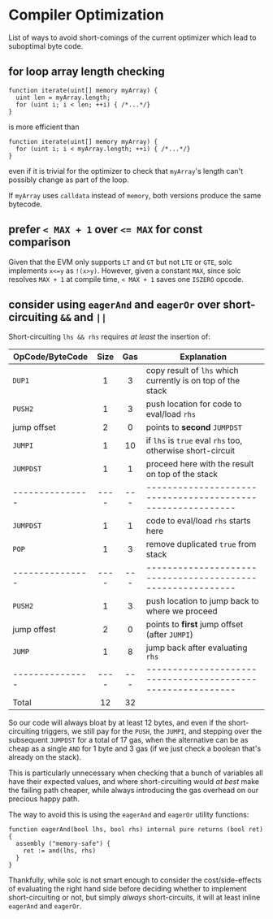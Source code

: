 # Compiler Optimization

List of ways to avoid short-comings of the current optimizer which lead to suboptimal byte code.

## for loop array length checking

```solidity
function iterate(uint[] memory myArray) {
  uint len = myArray.length;
  for (uint i; i < len; ++i) { /*...*/}
}
```
is more efficient than
```solidity
function iterate(uint[] memory myArray) {
  for (uint i; i < myArray.length; ++i) { /*...*/}
}
```
even if it is trivial for the optimizer to check that `myArray`'s length can't possibly change as part of the loop.

If `myArray` uses `calldata` instead of `memory`, both versions produce the same bytecode.

## prefer `< MAX + 1` over `<= MAX` for const comparison

Given that the EVM only supports `LT` and `GT` but not `LTE` or `GTE`, solc implements `x<=y` as `!(x>y)`. However, given a constant `MAX`, since solc resolves `MAX + 1` at compile time, `< MAX + 1` saves one `ISZERO` opcode.

## consider using `eagerAnd` and `eagerOr` over short-circuiting `&&` and `||`

Short-circuiting `lhs && rhs` requires _at least_ the insertion of:

| OpCode/ByteCode | Size | Gas | Explanation                                                 |
| --------------- | :--: | :-: | ----------------------------------------------------------- |
| `DUP1`          |  1   |  3  | copy result of `lhs` which currently is on top of the stack |
| `PUSH2`         |  1   |  3  | push location for code to eval/load `rhs`                   |
| jump offset     |  2   |  0  | points to **second** `JUMPDST`                              |
| `JUMPI`         |  1   | 10  | if `lhs` is `true` eval `rhs` too, otherwise short-circuit  |
| `JUMPDST`       |  1   |  1  | proceed here with the result on top of the stack            |
| --------------- | ---- | --- | ----------------------------------------------------------- |
| `JUMPDST`       |  1   |  1  | code to eval/load `rhs` starts here                         |
| `POP`           |  1   |  3  | remove duplicated `true` from stack                        |
| --------------- | ---- | --- | ----------------------------------------------------------- |
| `PUSH2`         |  1   |  3  | push location to jump back to where we proceed              |
| jump offest     |  2   |  0  | points to **first** jump offset (after `JUMPI`)             |
| `JUMP`          |  1   |  8  | jump back after evaluating `rhs`                            |
| --------------- | ---- | --- | ----------------------------------------------------------- |
| Total           | 12   | 32  |                                                             |

So our code will always bloat by at least 12 bytes, and even if the short-circuiting triggers, we still pay for the `PUSH`, the `JUMPI`, and stepping over the subsequent `JUMPDST` for a total of 17 gas, when the alternative can be as cheap as a single `AND` for 1 byte and 3 gas (if we just check a boolean that's already on the stack).

This is particularly unnecessary when checking that a bunch of variables all have their expected values, and where short-circuiting would _at best_ make the failing path cheaper, while always introducing the gas overhead on our precious happy path.

The way to avoid this is using the `eagerAnd` and `eagerOr` utility functions:

```solidity
function eagerAnd(bool lhs, bool rhs) internal pure returns (bool ret) {
  assembly ("memory-safe") {
    ret := and(lhs, rhs)
  }
}
```

Thankfully, while solc is not smart enough to consider the cost/side-effects of evaluating the right hand side before deciding whether to implement short-circuiting or not, but simply _always_ short-circuits, it will at least inline `eagerAnd` and `eagerOr`.
